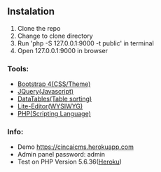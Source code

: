 ## Instalation

1. Clone the repo
2. Change to clone directory
3. Run 'php -S 127.0.0.1:9000 -t public' in terminal
4. Open 127.0.0.1:9000 in browser

### Tools:

* [Bootstrap 4(CSS/Theme)](https://getbootstrap.com)
* [JQuery(Javascript)](https://jquery.com)
* [DataTables(Table sorting)](https://datatables.net)
* [Lite-Editor(WYSIWYG)](https://github.com/appleple/lite-editor)
* [PHP(Scripting Language)](https://secure.php.net)

### Info:
*  Demo https://cincaicms.herokuapp.com
*  Admin panel password: admin
*  Test on PHP Version 5.6.36([Heroku](https://secure.php.net))
